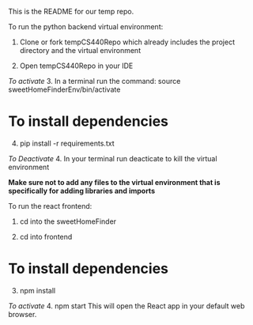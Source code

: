 This is the README for our temp repo.

To run the python backend virtual environment:

1. Clone or fork tempCS440Repo which already includes the project directory and the virtual environment

2. Open tempCS440Repo in your IDE

*To activate*
3. In a terminal run the command: source sweetHomeFinderEnv/bin/activate

# To install dependencies #
4. pip install -r requirements.txt 

*To Deactivate*
4. In your terminal run deacticate to kill the virtual environment

**Make sure not to add any files to the virtual environment that is specifically for adding libraries and imports**

To run the react frontend:

1. cd into the sweetHomeFinder

2. cd into frontend

# To install dependencies #
3. npm install

*To activate*
4. npm start
This will open the React app in your default web browser.
